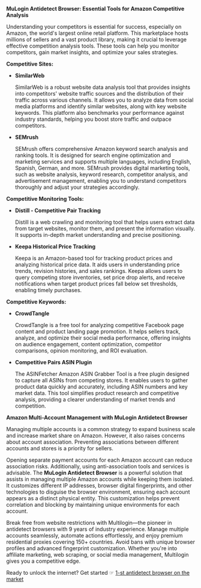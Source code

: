 **MuLogin Antidetect Browser: Essential Tools for Amazon Competitive Analysis**

Understanding your competitors is essential for success, especially on Amazon, the world's largest online retail platform. This marketplace hosts millions of sellers and a vast product library, making it crucial to leverage effective competition analysis tools. These tools can help you monitor competitors, gain market insights, and optimize your sales strategies.

**Competitive Sites:**

- **SimilarWeb**
  
  SimilarWeb is a robust website data analysis tool that provides insights into competitors' website traffic sources and the distribution of their traffic across various channels. It allows you to analyze data from social media platforms and identify similar websites, along with key website keywords. This platform also benchmarks your performance against industry standards, helping you boost store traffic and outpace competitors.

- **SEMrush**

  SEMrush offers comprehensive Amazon keyword search analysis and ranking tools. It is designed for search engine optimization and marketing services and supports multiple languages, including English, Spanish, German, and more. SEMrush provides digital marketing tools, such as website analysis, keyword research, competitor analysis, and advertisement management, enabling you to understand competitors thoroughly and adjust your strategies accordingly.

**Competitive Monitoring Tools:**

- **Distill - Competitive Pair Tracking**

  Distill is a web crawling and monitoring tool that helps users extract data from target websites, monitor them, and present the information visually. It supports in-depth market understanding and precise positioning.

- **Keepa Historical Price Tracking**

  Keepa is an Amazon-based tool for tracking product prices and analyzing historical price data. It aids users in understanding price trends, revision histories, and sales rankings. Keepa allows users to query competing store inventories, set price drop alerts, and receive notifications when target product prices fall below set thresholds, enabling timely purchases.

**Competitive Keywords:**

- **CrowdTangle**

  CrowdTangle is a free tool for analyzing competitive Facebook page content and product landing page promotion. It helps sellers track, analyze, and optimize their social media performance, offering insights on audience engagement, content optimization, competitor comparisons, opinion monitoring, and ROI evaluation.

- **Competitive Pairs ASIN Plugin**

  The ASINFetcher Amazon ASIN Grabber Tool is a free plugin designed to capture all ASINs from competing stores. It enables users to gather product data quickly and accurately, including ASIN numbers and key market data. This tool simplifies product research and competitive analysis, providing a clearer understanding of market trends and competition.

**Amazon Multi-Account Management with MuLogin Antidetect Browser**

Managing multiple accounts is a common strategy to expand business scale and increase market share on Amazon. However, it also raises concerns about account association. Preventing associations between different accounts and stores is a priority for sellers.

Opening separate payment accounts for each Amazon account can reduce association risks. Additionally, using anti-association tools and services is advisable. The **MuLogin Antidetect Browser** is a powerful solution that assists in managing multiple Amazon accounts while keeping them isolated. It customizes different IP addresses, browser digital fingerprints, and other technologies to disguise the browser environment, ensuring each account appears as a distinct physical entity. This customization helps prevent correlation and blocking by maintaining unique environments for each account.

Break free from website restrictions with Multilogin—the pioneer in antidetect browsers with 9 years of industry experience. Manage multiple accounts seamlessly, automate actions effortlessly, and enjoy premium residential proxies covering 150+ countries. Avoid bans with unique browser profiles and advanced fingerprint customization. Whether you're into affiliate marketing, web scraping, or social media management, Multilogin gives you a competitive edge.

Ready to unlock the internet? Get started ☞ [1-st antidetect browser on the market](https://bit.ly/multIlogin)
